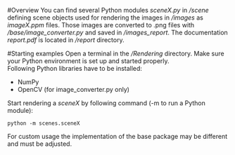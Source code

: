 #Overview
You can find several Python modules *sceneX.py* in */scene* defining scene objects used 
for rendering the images in */images* as *imageX.ppm* files. 
Those images are converted to .png files with */base/image_converter.py* and saved in */images_report*.
The documentation *report.pdf* is located in */report* directory.

#Starting examples
Open a terminal in the */Rendering* directory. Make sure your Python environment is set up and started properly.\
Following Python libraries have to be installed:
 - NumPy
 - OpenCV (for image_converter.py only)

Start rendering a *sceneX* by following command (-m to run a Python module):
```console
python -m scenes.sceneX
```
For custom usage the implementation of the base package may be different and must be adjusted.